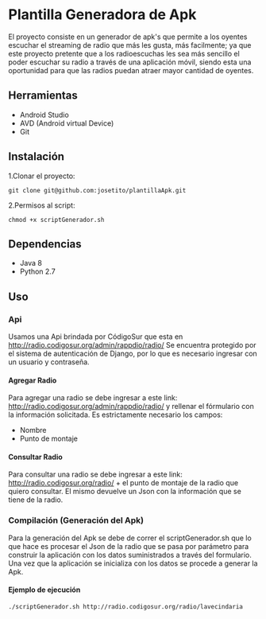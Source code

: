 # Plantilla Generadora de Apk
  El proyecto consiste en un generador de apk's que permite a los oyentes escuchar el streaming de radio que más les gusta, más facilmente; ya que este proyecto pretente que a los radioescuchas les sea más sencillo el poder escuchar su radio a través de una aplicación móvil, siendo esta una oportunidad para que las radios puedan atraer mayor cantidad de oyentes.


## Herramientas
* Android Studio
* AVD (Android virtual Device)
* Git

## Instalación
1.Clonar el proyecto:
```
git clone git@github.com:josetito/plantillaApk.git
```
2.Permisos al script:
```
chmod +x scriptGenerador.sh
```

## Dependencias
* Java 8
* Python 2.7

## Uso

### Api
Usamos una Api brindada por CódigoSur que esta en http://radio.codigosur.org/admin/rappdio/radio/ 
Se encuentra protegido por el sistema de autenticación de Django, por lo que es necesario ingresar con un usuario y contraseña.

#### Agregar Radio

Para agregar una radio se debe ingresar a este link:  http://radio.codigosur.org/admin/rappdio/radio/ y rellenar el fórmulario con la información solicitada.
Es estrictamente necesario los campos: 
* Nombre
* Punto de montaje

#### Consultar Radio
Para consultar una radio se debe ingresar a este link: http://radio.codigosur.org/radio/  + el punto de montaje de la radio que quiero consultar.
El mismo devuelve un Json con la información que se tiene de la radio.

### Compilación (Generación del Apk)
Para la generación del Apk se debe de correr el scriptGenerador.sh que lo que hace es procesar el Json de la radio que se pasa por parámetro para construir la aplicación con los datos suministrados a través del formulario.
Una vez que la aplicación se inicializa con los datos se procede a generar la Apk.

#### Ejemplo de ejecución
```
./scriptGenerador.sh http://radio.codigosur.org/radio/lavecindaria
```
